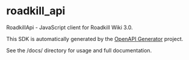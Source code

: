 # roadkill_api

RoadkillApi - JavaScript client for Roadkill Wiki 3.0.

This SDK is automatically generated by the [OpenAPI Generator](https://openapi-generator.tech) project.

See the /docs/ directory for usage and full documentation.
